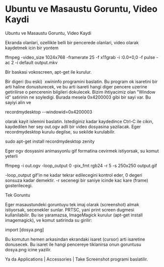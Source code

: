 # Ubuntu ve Masaustu Goruntu, Video Kaydi


Ubuntu ve Masaustu Goruntu, Video Kaydi




Ekranda olanlari, ozellikle belli bir pencerede olanlari, video olarak kaydetmek icin bir yontem

ffmpeg -video_size 1024x768 -framerate 25 -f x11grab -i :0.0+0,0 -f pulse -ac 2 -i default output.mkv

Bir baskasi vokoscreen, apt-get ile kurulur.

Bir digeri (bu eski)  xwininfo programini baslatin. Bu program ok isaretini bir arti haline donusturecek, ve bu arti isareti hangi diger pencere uzerine getirilirse o pencerenin bilgileri dokulecek. Bizim ihtiyacimiz olan "Window id" satirinin ne soyledigi. Burada mesela 0x4200003 gibi bir sayi var. Bu sayiyi alin ve

recordmydesktop --windowid=0x4200003


olarak kayit islemini baslatin. Istediginiz kadar kaydedince Ctrl-C ile cikin, kaydedilen her sey out.ogv adli bir video dosyasina yazilacak. Eger recordmydesktop kurulu degilse, su sekilde kurulabilir.


sudo apt-get install recordmydesktop zenity


Eger ogv dosyasini animasyonlu gif formatina cevirmek istiyorsak, su komut yeterli


ffmpeg -i out.ogv -loop_output 0 -pix_fmt rgb24 -r 5 -s 250x250 output.gif


-loop_output gif'in ne kadar tekrar edilecegini kontrol eder, 0 degeri sonsuza kadar demektir. -r secenegi bir saniye icinde kac kare (frame) gosterilecegi.


Tek Goruntu


Eger masaustundeki goruntuyu tek imaj olarak (screenshot) almak istiyorsak, secenekler sunlar. PRTSC, yani print screen dugmesi kullanilabilir. Bu ise yaramazsa, ImageMagick kurulur (apt-get install imagemagick), ve komut satirinda su girilir:


import [dosya.png]


Bu komutun hemen arkasindan ekrandaki isaret (cursor) arti isaretine donusecek. Bu isaret ile hangi pencereye tiklanirsa onun goruntusu dosya.png icine yazilir.


Ya da Applications | Accessories | Take Screenshot programi baslatilir.






